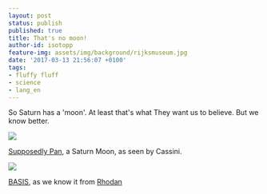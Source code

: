 ```yaml
---
layout: post
status: publish
published: true
title: That's no moon!
author-id: isotopp
feature-img: assets/img/background/rijksmuseum.jpg
date: '2017-03-13 21:56:07 +0100'
tags:
- fluffy fluff
- science
- lang_en
---
```

So Saturn has a 'moon'. At least that's what They want us to believe. But we
know better. 

[![](/uploads/2017/03/Pan_by_Cassini_March_2017.jpg)](https://en.wikipedia.org/wiki/Pan_(moon))

[Supposedly Pan](https://en.wikipedia.org/wiki/Pan_(moon)), a Saturn Moon,
as seen by Cassini.

![](/uploads/2017/03/basis_rhodan.png)

[BASIS](https://sketchfab.com/models/7038ac3cb7a448f1beefd523201c8263), as
we know it from
[Rhodan](http://www.perrypedia.proc.org/wiki/BASIS)
